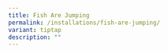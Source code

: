 ```yaml
---
title: Fish Are Jumping
permalink: /installations/fish-are-jumping/
variant: tiptap
description: ""
---
```

<p></p>